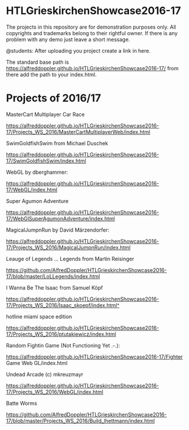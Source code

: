 # HTLGrieskirchenShowcase2016-17

The projects in this repository are for demonstration purposes only. 
All copyrights and trademarks belong to their rightful owner.
If there is any problem with any demo just leave a short message.


@students:
After uploading you project create a link in here.

The standard base path is https://alfreddoppler.github.io/HTLGrieskirchenShowcase2016-17/
from there add the path to your index.html.

Projects of 2016/17
===================

MasterCart Multiplayer Car Race

https://alfreddoppler.github.io/HTLGrieskirchenShowcase2016-17/Projects_WS_2016/MasterCartMultiplayerWeb/index.html


SwimGoldfishSwim from Michael Duschek

https://alfreddoppler.github.io/HTLGrieskirchenShowcase2016-17/SwimGoldfishSwim/index.html


WebGL by dberghammer:

https://alfreddoppler.github.io/HTLGrieskirchenShowcase2016-17/WebGL/index.html


Super Agumon Adventure

https://alfreddoppler.github.io/HTLGrieskirchenShowcase2016-17/WebGlSuperAgumonAdventure/index.html


MagicalJumpnRun by David Märzendorfer:

https://alfreddoppler.github.io/HTLGrieskirchenShowcase2016-17/Projects_WS_2016/MagicalJumpnRun/index.html 


Leauge of Legends ... Legends from Martin Reisinger

https://github.com/AlfredDoppler/HTLGrieskirchenShowcase2016-17/blob/master/LoLLegends/index.html


I Wanna Be The Isaac from Samuel Köpf

https://alfreddoppler.github.io/HTLGrieskirchenShowcase2016-17/Projects_WS_2016/Isaac_skoepf/index.html^


hotline miami space edition

https://alfreddoppler.github.io/HTLGrieskirchenShowcase2016-17/Projects_WS_2016/ptutakiewicz/index.html 


Random Fightin Game (Not Functioning Yet .-.):

https://alfreddoppler.github.io/HTLGrieskirchenShowcase2016-17/Fighter Game Web GL/index.html

Undead Arcade (c) mkreuzmayr

https://alfreddoppler.github.io/HTLGrieskirchenShowcase2016-17/Projects_WS_2016/WebGL/index.html

Batte Worms

https://github.com/AlfredDoppler/HTLGrieskirchenShowcase2016-17/blob/master/Projects_WS_2016/Build_lhettmann/index.html
